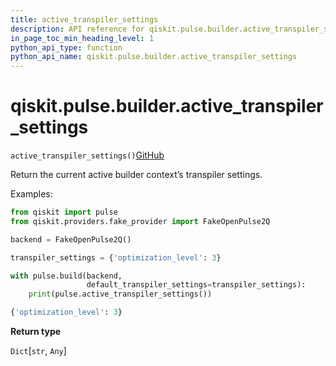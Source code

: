 ```yaml
---
title: active_transpiler_settings
description: API reference for qiskit.pulse.builder.active_transpiler_settings
in_page_toc_min_heading_level: 1
python_api_type: function
python_api_name: qiskit.pulse.builder.active_transpiler_settings
---
```


# qiskit.pulse.builder.active\_transpiler\_settings

<span id="qiskit.pulse.builder.active_transpiler_settings" />

`active_transpiler_settings()`[GitHub](https://github.com/qiskit/qiskit/tree/stable/0.39/qiskit/pulse/builder.py "view source code")

Return the current active builder context’s transpiler settings.

Examples:

```python
from qiskit import pulse
from qiskit.providers.fake_provider import FakeOpenPulse2Q

backend = FakeOpenPulse2Q()

transpiler_settings = {'optimization_level': 3}

with pulse.build(backend,
                 default_transpiler_settings=transpiler_settings):
    print(pulse.active_transpiler_settings())
```

```python
{'optimization_level': 3}
```

**Return type**

`Dict`\[`str`, `Any`]

